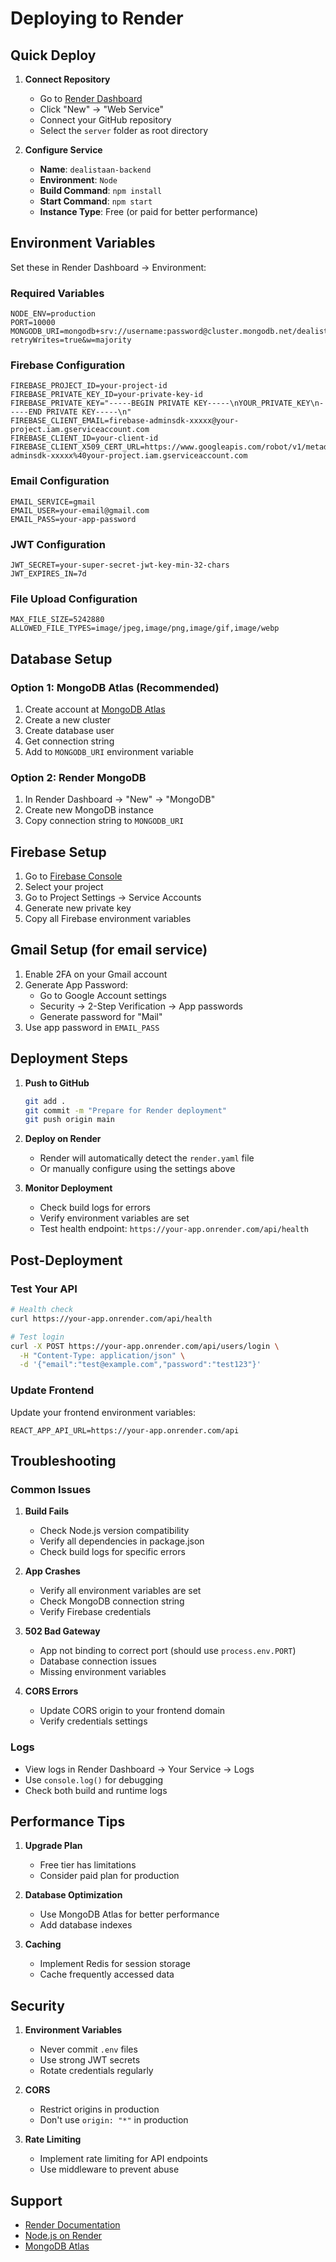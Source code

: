 # Deploying to Render

## Quick Deploy

1. **Connect Repository**
   - Go to [Render Dashboard](https://dashboard.render.com)
   - Click "New" → "Web Service"
   - Connect your GitHub repository
   - Select the `server` folder as root directory

2. **Configure Service**
   - **Name**: `dealistaan-backend`
   - **Environment**: `Node`
   - **Build Command**: `npm install`
   - **Start Command**: `npm start`
   - **Instance Type**: Free (or paid for better performance)

## Environment Variables

Set these in Render Dashboard → Environment:

### Required Variables
```
NODE_ENV=production
PORT=10000
MONGODB_URI=mongodb+srv://username:password@cluster.mongodb.net/dealistaan?retryWrites=true&w=majority
```

### Firebase Configuration
```
FIREBASE_PROJECT_ID=your-project-id
FIREBASE_PRIVATE_KEY_ID=your-private-key-id
FIREBASE_PRIVATE_KEY="-----BEGIN PRIVATE KEY-----\nYOUR_PRIVATE_KEY\n-----END PRIVATE KEY-----\n"
FIREBASE_CLIENT_EMAIL=firebase-adminsdk-xxxxx@your-project.iam.gserviceaccount.com
FIREBASE_CLIENT_ID=your-client-id
FIREBASE_CLIENT_X509_CERT_URL=https://www.googleapis.com/robot/v1/metadata/x509/firebase-adminsdk-xxxxx%40your-project.iam.gserviceaccount.com
```

### Email Configuration
```
EMAIL_SERVICE=gmail
EMAIL_USER=your-email@gmail.com
EMAIL_PASS=your-app-password
```

### JWT Configuration
```
JWT_SECRET=your-super-secret-jwt-key-min-32-chars
JWT_EXPIRES_IN=7d
```

### File Upload Configuration
```
MAX_FILE_SIZE=5242880
ALLOWED_FILE_TYPES=image/jpeg,image/png,image/gif,image/webp
```

## Database Setup

### Option 1: MongoDB Atlas (Recommended)
1. Create account at [MongoDB Atlas](https://cloud.mongodb.com)
2. Create a new cluster
3. Create database user
4. Get connection string
5. Add to `MONGODB_URI` environment variable

### Option 2: Render MongoDB
1. In Render Dashboard → "New" → "MongoDB"
2. Create new MongoDB instance
3. Copy connection string to `MONGODB_URI`

## Firebase Setup

1. Go to [Firebase Console](https://console.firebase.google.com)
2. Select your project
3. Go to Project Settings → Service Accounts
4. Generate new private key
5. Copy all Firebase environment variables

## Gmail Setup (for email service)

1. Enable 2FA on your Gmail account
2. Generate App Password:
   - Go to Google Account settings
   - Security → 2-Step Verification → App passwords
   - Generate password for "Mail"
3. Use app password in `EMAIL_PASS`

## Deployment Steps

1. **Push to GitHub**
   ```bash
   git add .
   git commit -m "Prepare for Render deployment"
   git push origin main
   ```

2. **Deploy on Render**
   - Render will automatically detect the `render.yaml` file
   - Or manually configure using the settings above

3. **Monitor Deployment**
   - Check build logs for errors
   - Verify environment variables are set
   - Test health endpoint: `https://your-app.onrender.com/api/health`

## Post-Deployment

### Test Your API
```bash
# Health check
curl https://your-app.onrender.com/api/health

# Test login
curl -X POST https://your-app.onrender.com/api/users/login \
  -H "Content-Type: application/json" \
  -d '{"email":"test@example.com","password":"test123"}'
```

### Update Frontend
Update your frontend environment variables:
```env
REACT_APP_API_URL=https://your-app.onrender.com/api
```

## Troubleshooting

### Common Issues

1. **Build Fails**
   - Check Node.js version compatibility
   - Verify all dependencies in package.json
   - Check build logs for specific errors

2. **App Crashes**
   - Verify all environment variables are set
   - Check MongoDB connection string
   - Verify Firebase credentials

3. **502 Bad Gateway**
   - App not binding to correct port (should use `process.env.PORT`)
   - Database connection issues
   - Missing environment variables

4. **CORS Errors**
   - Update CORS origin to your frontend domain
   - Verify credentials settings

### Logs
- View logs in Render Dashboard → Your Service → Logs
- Use `console.log()` for debugging
- Check both build and runtime logs

## Performance Tips

1. **Upgrade Plan**
   - Free tier has limitations
   - Consider paid plan for production

2. **Database Optimization**
   - Use MongoDB Atlas for better performance
   - Add database indexes

3. **Caching**
   - Implement Redis for session storage
   - Cache frequently accessed data

## Security

1. **Environment Variables**
   - Never commit `.env` files
   - Use strong JWT secrets
   - Rotate credentials regularly

2. **CORS**
   - Restrict origins in production
   - Don't use `origin: "*"` in production

3. **Rate Limiting**
   - Implement rate limiting for API endpoints
   - Use middleware to prevent abuse

## Support

- [Render Documentation](https://render.com/docs)
- [Node.js on Render](https://render.com/docs/node)
- [MongoDB Atlas](https://docs.atlas.mongodb.com)
